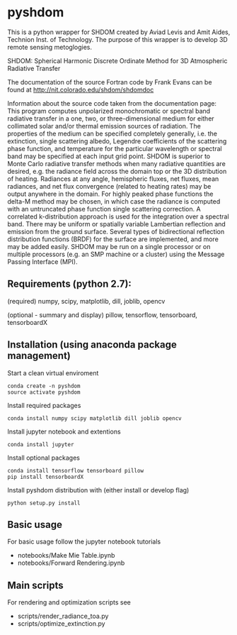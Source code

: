 # pyshdom

This is a python wrapper for SHDOM created by Aviad Levis and Amit Aides, Technion Inst. of Technology.
The purpose of this wrapper is to develop 3D remote sensing metoglogies. 

SHDOM: Spherical Harmonic Discrete Ordinate Method for 3D Atmospheric Radiative Transfer

The documentation of the source Fortran code by Frank Evans can be found at
http://nit.colorado.edu/shdom/shdomdoc

Information about the source code taken from the documentation page:
This program computes unpolarized monochromatic or spectral band radiative transfer in a one, two,
or three-dimensional medium for either collimated solar and/or thermal emission sources of radiation.
The properties of the medium can be specified completely generally, i.e. the extinction, single 
scattering albedo, Legendre coefficients of the scattering phase function, and temperature for
the particular wavelength or spectral band may be specified at each input grid point. SHDOM is
superior to Monte Carlo radiative transfer methods when many radiative quantities are desired,
e.g. the radiance field across the domain top or the 3D distribution of heating. Radiances at
any angle, hemispheric fluxes, net fluxes, mean radiances, and net flux convergence (related
to heating rates) may be output anywhere in the domain. For highly peaked phase functions the 
delta-M method may be chosen, in which case the radiance is computed with an untruncated phase
function single scattering correction. A correlated k-distribution approach is used for the
integration over a spectral band. There may be uniform or spatially variable Lambertian
reflection and emission from the ground surface. Several types of bidirectional reflection
distribution functions (BRDF) for the surface are implemented, and more may be added easily.
SHDOM may be run on a single processor or on multiple processors (e.g. an SMP machine or a
cluster) using the Message Passing Interface (MPI).


## Requirements (python 2.7):
(required) numpy, scipy, matplotlib, dill, joblib, opencv

(optional - summary and display) pillow, tensorflow, tensorboard, tensorboardX

## Installation (using anaconda package management)

Start a clean virtual enviroment
```
conda create -n pyshdom
source activate pyshdom
```

Install required packages
```
conda install numpy scipy matplotlib dill joblib opencv
```

Install jupyter notebook and extentions
```
conda install jupyter
```

Install optional packages
```
conda install tensorflow tensorboard pillow
pip install tensorboardX
```

Install pyshdom distribution with (either install or develop flag)
```
python setup.py install
```

## Basic usage
For basic usage follow the jupyter notebook tutorials
 - notebooks/Make Mie Table.ipynb
 - notebooks/Forward Rendering.ipynb 

## Main scripts
For rendering and optimization scripts see
  - scripts/render_radiance_toa.py
  - scripts/optimize_extinction.py

